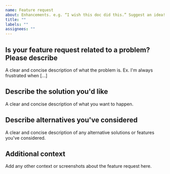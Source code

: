 ```yaml
---
name: Feature request
about: Enhancements. e.g. “I wish this doc did this.” Suggest an idea!
title: ""
labels: ""
assignees: ""
---
```


## Is your feature request related to a problem? Please describe

A clear and concise description of what the problem is. Ex. I'm always frustrated when [...]

## Describe the solution you'd like

A clear and concise description of what you want to happen.

## Describe alternatives you've considered

A clear and concise description of any alternative solutions or features you've considered.

## Additional context

Add any other context or screenshots about the feature request here.
